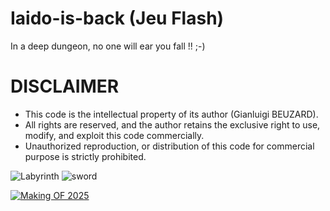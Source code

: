 # Iaido-is-back (Jeu Flash)
In a deep dungeon, no one will ear you fall !! ;-)

# DISCLAIMER
* This code is the intellectual property of its author (Gianluigi BEUZARD).
* All rights are reserved, and the author retains the exclusive right to use, modify, and exploit this code commercially.
* Unauthorized reproduction, or distribution of this code for commercial purpose is strictly prohibited.

![Labyrinth](https://user-images.githubusercontent.com/17046938/114955684-84144480-9e5d-11eb-9e0c-f81c88da2974.PNG)
![sword](https://user-images.githubusercontent.com/17046938/114955688-85457180-9e5d-11eb-9c14-388ce7170ba6.PNG)

[![Making OF 2025](https://img.youtube.com/vi/NEY8QGth0Ik/0.jpg)](https://www.youtube.com/watch?v=NEY8QGth0Ik)
